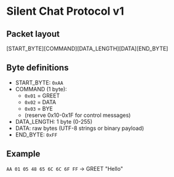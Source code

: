 # Silent Chat Protocol v1

## Packet layout
[START_BYTE][COMMAND][DATA_LENGTH][DATA][END_BYTE]

## Byte definitions
- START_BYTE: `0xAA`
- COMMAND (1 byte):
  - `0x01` = GREET
  - `0x02` = DATA
  - `0x03` = BYE
  - (reserve 0x10-0x1F for control messages)
- DATA_LENGTH: 1 byte (0-255)
- DATA: raw bytes (UTF-8 strings or binary payload)
- END_BYTE: `0xFF`

## Example
`AA 01 05 48 65 6C 6C 6F FF` → GREET "Hello"
